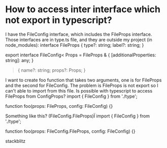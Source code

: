 
# How to access inter interface which not export in typescript?

I have the FileConfig interface, which includes the FileProps interface.
Those interfaces are in type.ts file, and they are outside my project (in node_modules):
interface FileProps {
  type?: string;
  label?: string;
}

export interface FileConfig<
  Props = FileProps & {
    [additionalProperties: string]: any;
  }
> {
  name?: string;
  props?: Props;
}

I want to create foo function that takes two arguments, one is for FileProps and the second for FileConfig.
The problem is FileProps is not export so I can't able to import from this file.
Is possible with typescript to access FileProps from ConfigProps?
import { FileConfig } from './type';

function foo(props: FileProps, config: FileConfig) {}

Something like this? (FileConfig.FileProps)Ï
import { FileConfig } from './type';

function foo(props: FileConfig.FileProps, config: FileConfig) {}


stackblitz

        